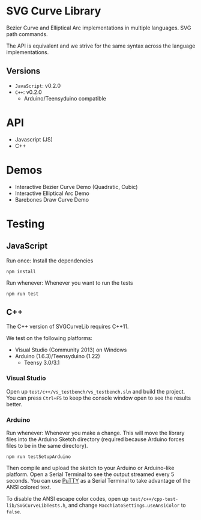 # SVG Curve Library

Bezier Curve and Elliptical Arc implementations in multiple languages. SVG path commands.

The API is equivalent and we strive for the same syntax across the language implementations.

## Versions

 - `JavaScript`: v0.2.0
 - `C++`: v0.2.0
 	 - Arduino/Teensyduino compatible

# API

 - Javascript (JS)
 - C++

# Demos

 - Interactive Bezier Curve Demo (Quadratic, Cubic)
 - Interactive Elliptical Arc Demo
 - Barebones Draw Curve Demo


# Testing

## JavaScript

Run once: Install the dependencies

`npm install`

Run whenever: Whenever you want to run the tests

`npm run test`


## C++

The C++ version of SVGCurveLib requires C++11.

We test on the following platforms:

 - Visual Studio (Community 2013) on Windows
 - Arduino (1.6.3)/Teensyduino (1.22)
 	 - Teensy 3.0/3.1

### Visual Studio

Open up `test/c++/vs_testbench/vs_testbench.sln` and build the project. You can press `Ctrl+F5` to keep the console window open to see the results better.

### Arduino

Run whenever: Whenever you make a change. This will move the library files into the Arduino Sketch directory (required because Arduino forces files to be in the same directory).

`npm run testSetupArduino`

Then compile and upload the sketch to your Arduino or Arduino-like platform. Open a Serial Terminal to see the output streamed every 5 seconds. You can use [PuTTY](http://www.chiark.greenend.org.uk/~sgtatham/putty/download.html) as a Serial Terminal to take advantage of the ANSI colored text.

To disable the ANSI escape color codes, open up `test/c++/cpp-test-lib/SVGCurveLibTests.h`, and change `MacchiatoSettings.useAnsiColor` to `false`.